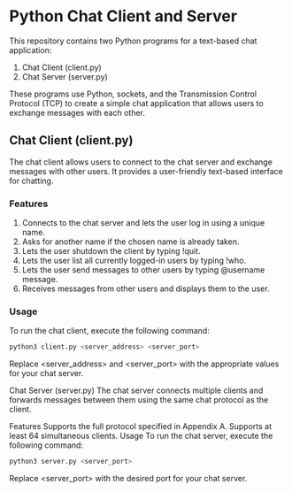 # Python Chat Client and Server

This repository contains two Python programs for a text-based chat application:

1. Chat Client (client.py)
2. Chat Server (server.py)

These programs use Python, sockets, and the Transmission Control Protocol (TCP) to create a simple chat application that allows users to exchange messages with each other.

## Chat Client (client.py)

The chat client allows users to connect to the chat server and exchange messages with other users. It provides a user-friendly text-based interface for chatting.

### Features

1. Connects to the chat server and lets the user log in using a unique name.
2. Asks for another name if the chosen name is already taken.
3. Lets the user shutdown the client by typing !quit.
4. Lets the user list all currently logged-in users by typing !who.
5. Lets the user send messages to other users by typing @username message.
6. Receives messages from other users and displays them to the user.

### Usage

To run the chat client, execute the following command:

```bash
python3 client.py <server_address> <server_port>
```

Replace <server_address> and <server_port> with the appropriate values for your chat server.

Chat Server (server.py)
The chat server connects multiple clients and forwards messages between them using the same chat protocol as the client.

Features
Supports the full protocol specified in Appendix A.
Supports at least 64 simultaneous clients.
Usage
To run the chat server, execute the following command:
```bash
python3 server.py <server_port>
```
Replace <server_port> with the desired port for your chat server.

